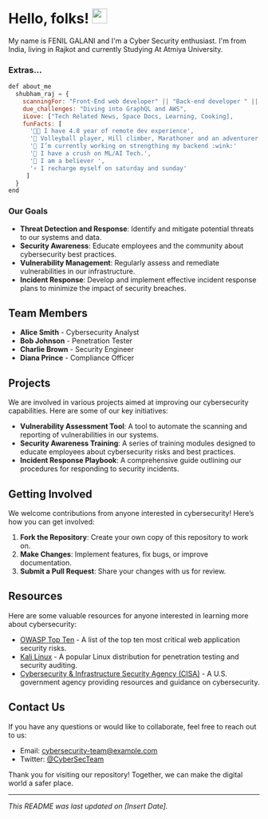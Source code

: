 # Hello, folks! <img src="https://raw.githubusercontent.com/MartinHeinz/MartinHeinz/master/wave.gif" width="30px">

My name is FENIL GALANI and I'm a Cyber Security enthusiast. I'm from India, living in Rajkot and currently Studying At Atmiya University.

### Extras...

```javascript
def about_me
  shubham_raj = {
    scanningFor: "Front-End web developer" || "Back-end developer " || "Full-Stack Developer",
    due_challenges: "Diving into GraphQL and AWS",
    iLove: ["Tech Related News, Space Docs, Learning, Cooking],
    funFacts: [
      '👨‍💻 I have 4.8 year of remote dev experience',
      '👯 Volleyball player, Hill climber, Marathoner and an adventurer',
      '🔭 I’m currently working on strengthing my backend :wink:'
      '🌱 I have a crush on ML/AI Tech.',
      '🤝 I am a believer ',
      '⚡ I recharge myself on saturday and sunday'
     ]
  }
end
```

### Our Goals

- **Threat Detection and Response**: Identify and mitigate potential threats to our systems and data.
- **Security Awareness**: Educate employees and the community about cybersecurity best practices.
- **Vulnerability Management**: Regularly assess and remediate vulnerabilities in our infrastructure.
- **Incident Response**: Develop and implement effective incident response plans to minimize the impact of security breaches.

## Team Members

- **Alice Smith** - Cybersecurity Analyst
- **Bob Johnson** - Penetration Tester
- **Charlie Brown** - Security Engineer
- **Diana Prince** - Compliance Officer

## Projects

We are involved in various projects aimed at improving our cybersecurity capabilities. Here are some of our key initiatives:

- **Vulnerability Assessment Tool**: A tool to automate the scanning and reporting of vulnerabilities in our systems.
- **Security Awareness Training**: A series of training modules designed to educate employees about cybersecurity risks and best practices.
- **Incident Response Playbook**: A comprehensive guide outlining our procedures for responding to security incidents.

## Getting Involved

We welcome contributions from anyone interested in cybersecurity! Here’s how you can get involved:

1. **Fork the Repository**: Create your own copy of this repository to work on.
2. **Make Changes**: Implement features, fix bugs, or improve documentation.
3. **Submit a Pull Request**: Share your changes with us for review.

## Resources

Here are some valuable resources for anyone interested in learning more about cybersecurity:

- [OWASP Top Ten](https://owasp.org/www-project-top-ten/) - A list of the top ten most critical web application security risks.
- [Kali Linux](https://www.kali.org/) - A popular Linux distribution for penetration testing and security auditing.
- [Cybersecurity & Infrastructure Security Agency (CISA)](https://www.cisa.gov/) - A U.S. government agency providing resources and guidance on cybersecurity.

## Contact Us

If you have any questions or would like to collaborate, feel free to reach out to us:

- Email: cybersecurity-team@example.com
- Twitter: [@CyberSecTeam](https://twitter.com/CyberSecTeam)

Thank you for visiting our repository! Together, we can make the digital world a safer place.

---

*This README was last updated on [Insert Date].*
